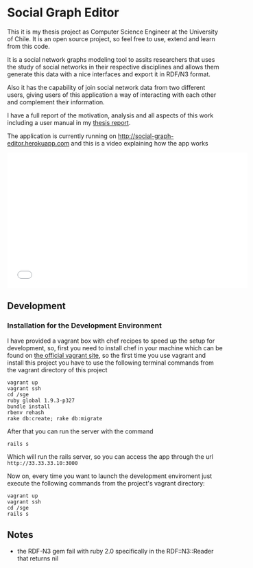 # Social Graph Editor

This it is my thesis project as Computer Science Engineer at the University of Chile. It is an open source project, so feel free to use, extend and learn from this code.

It is a social network graphs modeling tool to assits researchers that uses the study of social networks in their
respective disciplines and allows them generate this data with a nice interfaces and export it in RDF/N3 format.

Also it has the capability of join social network data from two different users, giving users of this
application a way of interacting with each other and complement their information.

I have a full report of the motivation, analysis and all aspects of this work including a user manual in my [thesis report](https://github.com/fespinoza/memoria).

The application is currently running on http://social-graph-editor.herokuapp.com and this is a video explaining how
the app works

<iframe width="560" height="315" src="//www.youtube.com/embed/djEWuTyqOjQ" frameborder="0" allowfullscreen></iframe>

## Development

### Installation for the Development Environment

I have provided a vagrant box with chef recipes to speed up the setup for development, so, 
first you need to install chef in your machine which can be found on [the official vagrant site](http://vagrantup.com),
so the first time you use vagrant and install this project you have to use the following terminal
commands from the vagrant directory of this project

    vagrant up
    vagrant ssh
    cd /sge
    ruby global 1.9.3-p327
    bundle install
    rbenv rehash
    rake db:create; rake db:migrate
    
After that you can run the server with the command

    rails s
    
Which will run the rails server, so you can access the app through the url `http://33.33.33.10:3000`

Now on, every time you want to launch the development enviroment just execute the following commands from
the project's vagrant directory:

    vagrant up
    vagrant ssh
    cd /sge
    rails s

## Notes

* the RDF-N3 gem fail with ruby 2.0 specifically in the RDF::N3::Reader that
  returns nil
